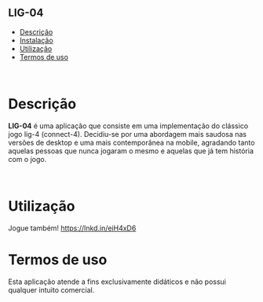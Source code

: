 ## LIG-04

- [Descrição](#descrição)
- [Instalação](#instalação)
- [Utilização](#utilização)
- [Termos de uso](#termos-de-uso)

<br>

# Descrição

<p><b>LIG-04</b> é uma aplicação que consiste em uma implementação do clássico jogo lig-4 (connect-4). Decidiu-se por uma abordagem mais saudosa nas versões de desktop e uma mais contemporânea na mobile, agradando tanto aquelas pessoas que nunca jogaram o mesmo e aquelas que já tem história com o jogo.</p>
<br>

# Utilização

Jogue também! https://lnkd.in/eiH4xD6

# Termos de uso

<p>Esta aplicação atende a fins exclusivamente didáticos e não possui qualquer intuito comercial.</p>
